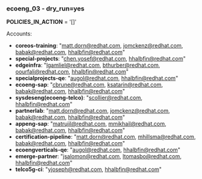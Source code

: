 ### ecoeng_03 - dry_run=yes

**POLICIES_IN_ACTION** = '[]'

Accounts:

- **coreos-training**: "matt.dorn@redhat.com, jomckenz@redhat.com, babak@redhat.com, hhalbfin@redhat.com"
- **special-projects**: "chen.yosef@redhat.com, hhalbfin@redhat.com"
- **edgeinfra**: "lgamliel@redhat.com, bthurber@redhat.com, oourfali@redhat.com, hhalbfin@redhat.com"
- **specialprojects-qe**: "augol@redhat.com, hhalbfin@redhat.com"
- **ecoeng-sap**: "cbrune@redhat.com, ksatarin@redhat.com, babak@redhat.com, hhalbfin@redhat.com"
- **sysdeseng(ecoeng-telco)**: "scollier@redhat.com, hhalbfin@redhat.com"
- **partnerlab**: "matt.dorn@redhat.com, jomckenz@redhat.com, babak@redhat.com, hhalbfin@redhat.com"
- **appeng-sap**: "matrujil@redhat.com, mmikhail@redhat.com, babak@redhat.com, hhalbfin@redhat.com"
- **certification-pipeline**: "matt.dorn@redhat.com, mhillsma@redhat.com, babak@redhat.com, hhalbfin@redhat.com"
- **ecoengverticals-qe**: "augol@redhat.com, hhalbfin@redhat.com"
- **emerge-partner**: "jsalomon@redhat.com, ltomasbo@redhat.com, hhalbfin@redhat.com"
- **telco5g-ci**: "yjoseph@redhat.com, hhalbfin@redhat.com"

